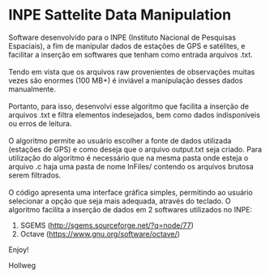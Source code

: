 # INPE Sattelite Data Manipulation
Software desenvolvido para o INPE (Instituto Nacional de Pesquisas Espaciais), a fim de manipular dados de estações de GPS e satélites, e facilitar a inserção em softwares que tenham como entrada arquivos .txt. </br> </br>
Tendo em vista que os arquivos raw provenientes de observações muitas vezes são enormes (100 MB+) é inviável a manipulação desses dados manualmente. </br> </br>
Portanto, para isso, desenvolvi esse algoritmo que facilita a inserção de arquivos .txt e filtra elementos indesejados, bem como dados indisponíveis ou erros de leitura. </br> </br>
O algoritmo permite ao usuário escolher a fonte de dados utilizada (estações de GPS) e como deseja que o arquivo output.txt seja criado.
Para utilização do algoritmo é necessário que na mesma pasta onde esteja o arquivo .c haja uma pasta de nome InFiles/ contendo os arquivos brutosa serem filtrados. </br> </br>
O código apresenta uma interface gráfica simples, permitindo ao usuário selecionar a opção que seja mais adequada, através do teclado.
O algoritmo facilita a inserção de dados em 2 softwares utilizados no INPE: </br>
1. SGEMS (http://sgems.sourceforge.net/?q=node/77)
2. Octave (https://www.gnu.org/software/octave/)

Enjoy!

Hollweg

